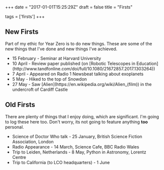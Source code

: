 +++
date = "2017-01-01T15:25:29Z"
draft = false
title = "Firsts"

tags = ['firsts']
+++

## New Firsts

Part of my ethic for Year Zero is to do new things. These are some of the new things that I've done and new things I've achieved.

<ul>
<li><i class="fa fa-angle-right" aria-hidden="true"></i> 15 February - Seminar at Harvard University</li>
<li><i class="fa fa-angle-right" aria-hidden="true"></i> 10 April -  Review paper published (on [Robotic Telescopes in Education](http://www.tandfonline.com/doi/full/10.1080/21672857.2017.1303264))</li>
<li><i class="fa fa-angle-right" aria-hidden="true"></i> 7 April - Appeared on Radio 1 Newsbeat talking about exoplanets</li>
<li><i class="fa fa-angle-right" aria-hidden="true"></i> 5 May - Hiked to the top of Snowdon</li>
<li><i class="fa fa-angle-right" aria-hidden="true"></i> 27 May - Saw [Alien](https://en.wikipedia.org/wiki/Alien_(film)) in the undercroft of Cardiff Castle</li>

</ul>

## Old Firsts

There are plenty of things that I enjoy doing, which are significant. I'm going to log these here too. Don't worry, its not going to feature anything **too** personal.

<ul>
<li><i class="fa fa-angle-right" aria-hidden="true"></i> Science of Doctor Who talk - 25 January, British Science Fiction Association, London</li>
<li><i class="fa fa-angle-right" aria-hidden="true"></i> Radio Appearance - 14 March, Science Cafe, BBC Radio Wales</li>
<li><i class="fa fa-angle-right" aria-hidden="true"></i> Trip to Leiden, Netherlands - 8 May, Python in Astronomy, Lorentz Centre</li>
<li><i class="fa fa-angle-right" aria-hidden="true"></i> Trip to California (to LCO headquarters) - 1 June</li>

</ul>
